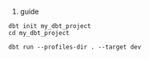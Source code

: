 1. guide
```
dbt init my_dbt_project  
cd my_dbt_project

dbt run --profiles-dir . --target dev

```
